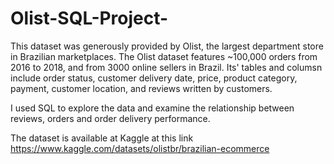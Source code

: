 # Olist-SQL-Project-
This dataset was generously provided by Olist, the largest department store in Brazilian marketplaces. The Olist dataset features ~100,000 orders from 2016 to 2018, and from 3000 online sellers in Brazil. Its' tables and columsn include order status, customer delivery date, price, product category, payment, customer location, and reviews written by customers. 

I used SQL to explore the data and examine the relationship between reviews, orders and order delivery performance. 

The dataset is available at Kaggle at this link https://www.kaggle.com/datasets/olistbr/brazilian-ecommerce
